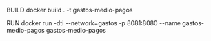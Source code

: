 BUILD
docker build . -t gastos-medio-pagos

RUN
docker run -dti --network=gastos -p 8081:8080 --name gastos-medio-pagos gastos-medio-pagos